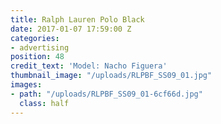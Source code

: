 ```yaml
---
title: Ralph Lauren Polo Black
date: 2017-01-07 17:59:00 Z
categories:
- advertising
position: 48
credit_text: 'Model: Nacho Figuera'
thumbnail_image: "/uploads/RLPBF_SS09_01.jpg"
images:
- path: "/uploads/RLPBF_SS09_01-6cf66d.jpg"
  class: half
---
```


